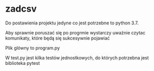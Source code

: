 # zadcsv
Do postawienia projektu jedyne co jest potrzebne to python 3.7.

Aby sprawnie poruszać się po progrmie wystarczy uważnie czytac komunikaty, które będą się sukcesywnie pojawiać

Plik glówny to program.py 

W test.py jest kilka testów jednostkowych, do których potrzebna jest biblioteka pytest
